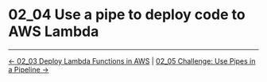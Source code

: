 # 02_04 Use a pipe to deploy code to AWS Lambda

<!-- FooterStart -->
---
[← 02_03 Deploy Lambda Functions in AWS](../02_03_deploy_lambda_functions_in_aws/README.md) | [02_05 Challenge: Use Pipes in a Pipeline →](../02_05_challenge_use_pipes_in_a_pipeline/README.md)
<!-- FooterEnd -->
